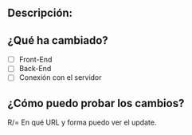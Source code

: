 ## Descripción:

## ¿Qué ha cambiado?
- [ ] Front-End
- [ ] Back-End
- [ ] Conexión con el servidor

## ¿Cómo puedo probar los cambios?
R/= En qué URL y forma puedo ver el update.
